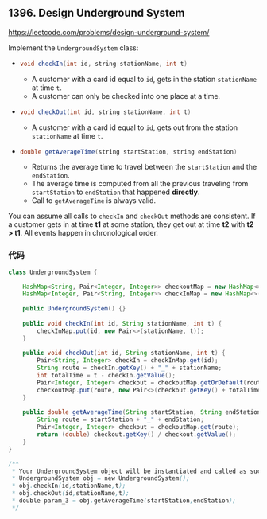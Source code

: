 ## 1396. Design Underground System

https://leetcode.com/problems/design-underground-system/

Implement the `UndergroundSystem` class:

- ```java
  void checkIn(int id, string stationName, int t)
  ```

  - A customer with a card id equal to `id`, gets in the station `stationName` at time `t`.
  - A customer can only be checked into one place at a time.

- ```java
  void checkOut(int id, string stationName, int t)
  ```

  - A customer with a card id equal to `id`, gets out from the station `stationName` at time `t`.

- ```java
  double getAverageTime(string startStation, string endStation)
  ```

  - Returns the average time to travel between the `startStation` and the `endStation`.
  - The average time is computed from all the previous traveling from `startStation` to `endStation` that happened **directly**.
  - Call to `getAverageTime` is always valid.

You can assume all calls to `checkIn` and `checkOut` methods are consistent. If a customer gets in at time **t1** at some station, they get out at time **t2** with **t2 > t1**. All events happen in chronological order.

### 代码

```java
class UndergroundSystem {

    HashMap<String, Pair<Integer, Integer>> checkoutMap = new HashMap<>(); // Route - {TotalTime, Count}
    HashMap<Integer, Pair<String, Integer>> checkInMap = new HashMap<>();  // Uid - {StationName, Time}
    
	public UndergroundSystem() {}
    
	public void checkIn(int id, String stationName, int t) {
        checkInMap.put(id, new Pair<>(stationName, t));
    }
    
	public void checkOut(int id, String stationName, int t) {
        Pair<String, Integer> checkIn = checkInMap.get(id);
        String route = checkIn.getKey() + "_" + stationName;
        int totalTime = t - checkIn.getValue();
        Pair<Integer, Integer> checkout = checkoutMap.getOrDefault(route, new Pair<>(0, 0));
        checkoutMap.put(route, new Pair<>(checkout.getKey() + totalTime, checkout.getValue() + 1));
    }
    
	public double getAverageTime(String startStation, String endStation) {
        String route = startStation + "_" + endStation;
        Pair<Integer, Integer> checkout = checkoutMap.get(route);
        return (double) checkout.getKey() / checkout.getValue();
    }
}

/**
 * Your UndergroundSystem object will be instantiated and called as such:
 * UndergroundSystem obj = new UndergroundSystem();
 * obj.checkIn(id,stationName,t);
 * obj.checkOut(id,stationName,t);
 * double param_3 = obj.getAverageTime(startStation,endStation);
 */
```

